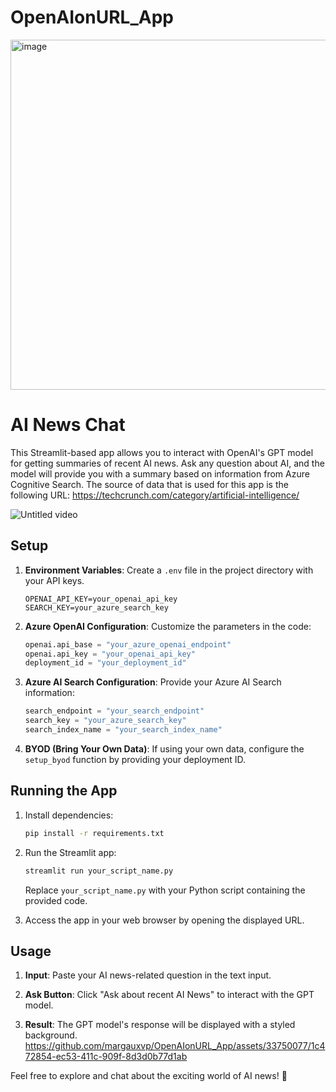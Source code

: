 # OpenAIonURL_App

<img width="560" alt="image" src="https://github.com/margauxvp/OpenAIonURL_App/assets/33750077/53f31a05-9a46-4300-a3fc-3cbaaa3c0f41">

# AI News Chat

This Streamlit-based app allows you to interact with OpenAI's GPT model for getting summaries of recent AI news. Ask any question about AI, and the model will provide you with a summary based on information from Azure Cognitive Search. The source of data that is used for this app is the following URL: https://techcrunch.com/category/artificial-intelligence/

![Untitled video](https://github.com/margauxvp/OpenAIonURL_App/assets/33750077/5ab56fbc-f2cd-41cf-af85-0ab3689ad85d)

## Setup

1. **Environment Variables**: Create a `.env` file in the project directory with your API keys.

    ```plaintext
    OPENAI_API_KEY=your_openai_api_key
    SEARCH_KEY=your_azure_search_key
    ```

2. **Azure OpenAI Configuration**: Customize the parameters in the code:

    ```python
    openai.api_base = "your_azure_openai_endpoint"
    openai.api_key = "your_openai_api_key"
    deployment_id = "your_deployment_id"
    ```

3. **Azure AI Search Configuration**: Provide your Azure AI Search information:

    ```python
    search_endpoint = "your_search_endpoint"
    search_key = "your_azure_search_key"
    search_index_name = "your_search_index_name"
    ```

4. **BYOD (Bring Your Own Data)**: If using your own data, configure the `setup_byod` function by providing your deployment ID.

## Running the App

1. Install dependencies:

    ```bash
    pip install -r requirements.txt
    ```

2. Run the Streamlit app:

    ```bash
    streamlit run your_script_name.py
    ```

    Replace `your_script_name.py` with your Python script containing the provided code.

3. Access the app in your web browser by opening the displayed URL.

## Usage

1. **Input**: Paste your AI news-related question in the text input.

2. **Ask Button**: Click "Ask about recent AI News" to interact with the GPT model.

3. **Result**: The GPT model's response will be displayed with a styled background.
https://github.com/margauxvp/OpenAIonURL_App/assets/33750077/1c472854-ec53-411c-909f-8d3d0b77d1ab

Feel free to explore and chat about the exciting world of AI news! 🤖

